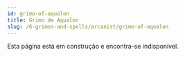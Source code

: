 ```yaml
---
id: grimo-of-aqualon
title: Grimo de Aqualon
slug: /6-grimos-and-spells/arcanist/grimo-of-aqualon
---
```


Esta página está em construção e encontra-se indisponível.
